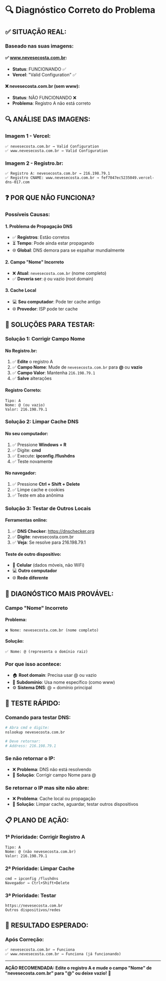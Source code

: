# 🔍 Diagnóstico Correto do Problema

## ✅ **SITUAÇÃO REAL:**

### **Baseado nas suas imagens:**

#### **✅ www.nevesecosta.com.br:**
- **Status**: FUNCIONANDO ✅
- **Vercel**: "Valid Configuration" ✅

#### **❌ nevesecosta.com.br (sem www):**
- **Status**: NÃO FUNCIONANDO ❌
- **Problema**: Registro A não está correto

## 🔍 **ANÁLISE DAS IMAGENS:**

### **Imagem 1 - Vercel:**
```
✅ nevesecosta.com.br → Valid Configuration
✅ www.nevesecosta.com.br → Valid Configuration  
```

### **Imagem 2 - Registro.br:**
```
✅ Registro A: nevesecosta.com.br → 216.198.79.1
✅ Registro CNAME: www.nevesecosta.com.br → fef7047ec5235049.vercel-dns-017.com
```

## ❓ **POR QUE NÃO FUNCIONA?**

### **Possíveis Causas:**

#### **1. Problema de Propagação DNS**
- ✅ **Registros**: Estão corretos
- ⏳ **Tempo**: Pode ainda estar propagando
- 🌐 **Global**: DNS demora para se espalhar mundialmente

#### **2. Campo "Nome" Incorreto**
- ❌ **Atual**: `nevesecosta.com.br` (nome completo)
- ✅ **Deveria ser**: `@` ou vazio (root domain)

#### **3. Cache Local**
- 💻 **Seu computador**: Pode ter cache antigo
- 🌐 **Provedor**: ISP pode ter cache

## 🔧 **SOLUÇÕES PARA TESTAR:**

### **Solução 1: Corrigir Campo Nome**

#### **No Registro.br:**
1. ✅ **Edite** o registro A
2. ✅ **Campo Nome**: Mude de `nevesecosta.com.br` para **@** ou **vazio**
3. ✅ **Campo Valor**: Mantenha `216.198.79.1`
4. ✅ **Salve** alterações

#### **Registro Correto:**
```
Tipo: A
Nome: @ (ou vazio)
Valor: 216.198.79.1
```

### **Solução 2: Limpar Cache DNS**

#### **No seu computador:**
1. ✅ Pressione **Windows + R**
2. ✅ Digite: **cmd**
3. ✅ Execute: **ipconfig /flushdns**
4. ✅ Teste novamente

#### **No navegador:**
1. ✅ Pressione **Ctrl + Shift + Delete**
2. ✅ Limpe cache e cookies
3. ✅ Teste em aba anônima

### **Solução 3: Testar de Outros Locais**

#### **Ferramentas online:**
1. ✅ **DNS Checker**: https://dnschecker.org
2. ✅ **Digite**: nevesecosta.com.br
3. ✅ **Veja**: Se resolve para 216.198.79.1

#### **Teste de outro dispositivo:**
- 📱 **Celular** (dados móveis, não WiFi)
- 💻 **Outro computador**
- 🌐 **Rede diferente**

## 🎯 **DIAGNÓSTICO MAIS PROVÁVEL:**

### **Campo "Nome" Incorreto**

#### **Problema:**
```
❌ Nome: nevesecosta.com.br (nome completo)
```

#### **Solução:**
```
✅ Nome: @ (representa o domínio raiz)
```

### **Por que isso acontece:**
- 🏠 **Root domain**: Precisa usar @ ou vazio
- 📝 **Subdomínio**: Usa nome específico (como www)
- ⚙️ **Sistema DNS**: @ = domínio principal

## 🧪 **TESTE RÁPIDO:**

### **Comando para testar DNS:**
```bash
# Abra cmd e digite:
nslookup nevesecosta.com.br

# Deve retornar:
# Address: 216.198.79.1
```

### **Se não retornar o IP:**
- ❌ **Problema**: DNS não está resolvendo
- 🔧 **Solução**: Corrigir campo Nome para @

### **Se retornar o IP mas site não abre:**
- ❌ **Problema**: Cache local ou propagação
- 🔧 **Solução**: Limpar cache, aguardar, testar outros dispositivos

## 📋 **PLANO DE AÇÃO:**

### **1ª Prioridade: Corrigir Registro A**
```
Tipo: A
Nome: @ (não nevesecosta.com.br)
Valor: 216.198.79.1
```

### **2ª Prioridade: Limpar Cache**
```
cmd → ipconfig /flushdns
Navegador → Ctrl+Shift+Delete
```

### **3ª Prioridade: Testar**
```
https://nevesecosta.com.br
Outros dispositivos/redes
```

## 🎯 **RESULTADO ESPERADO:**

### **Após Correção:**
```
✅ nevesecosta.com.br → Funciona
✅ www.nevesecosta.com.br → Funciona (já funcionando)
```

---

**AÇÃO RECOMENDADA: Edite o registro A e mude o campo "Nome" de "nevesecosta.com.br" para "@" ou deixe vazio!** 🔧
